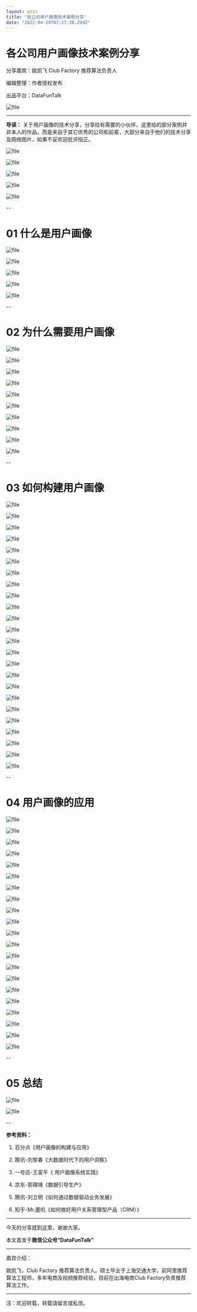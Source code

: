 ```yaml
---
layout: post
title: "各公司用户画像技术案例分享"
date: "2022-04-24T07:17:38.294Z"
---
```

各公司用户画像技术案例分享
=============

分享嘉宾：姚凯飞 Club Factory 推荐算法负责人

编辑整理：作者授权发布

出品平台：DataFunTalk

![file](https://img2022.cnblogs.com/other/1701474/202204/1701474-20220424145001921-1606687371.webp)

* * *

**导读：** 关于用户画像的技术分享，分享给有需要的小伙伴，这里给的部分案例并非本人的作品，而是来自于其它优秀的公司和前辈，大部分来自于他们的技术分享及网络图片，如果不妥欢迎批评指正。

![file](https://img2022.cnblogs.com/other/1701474/202204/1701474-20220424145002336-1903671668.png)

![file](https://img2022.cnblogs.com/other/1701474/202204/1701474-20220424145002906-1639942140.png)

![file](https://img2022.cnblogs.com/other/1701474/202204/1701474-20220424145004687-834999320.png)

![file](https://img2022.cnblogs.com/other/1701474/202204/1701474-20220424145005092-1295579002.png)

![file](https://img2022.cnblogs.com/other/1701474/202204/1701474-20220424145005572-1532152812.png)

\--

01 什么是用户画像
==========

![file](https://img2022.cnblogs.com/other/1701474/202204/1701474-20220424145006171-1956417896.png)

![file](https://img2022.cnblogs.com/other/1701474/202204/1701474-20220424145006658-1592925244.png)

![file](https://img2022.cnblogs.com/other/1701474/202204/1701474-20220424145007200-1819542855.png)

![file](https://img2022.cnblogs.com/other/1701474/202204/1701474-20220424145007982-1488500540.png)

![file](https://img2022.cnblogs.com/other/1701474/202204/1701474-20220424145009686-2110301181.png)

\--

02 为什么需要用户画像
============

![file](https://img2022.cnblogs.com/other/1701474/202204/1701474-20220424145012562-1428473466.png)

![file](https://img2022.cnblogs.com/other/1701474/202204/1701474-20220424145012974-1215444970.png)

![file](https://img2022.cnblogs.com/other/1701474/202204/1701474-20220424145013417-1207032888.png)

![file](https://img2022.cnblogs.com/other/1701474/202204/1701474-20220424145014437-2039197230.png)

![file](https://img2022.cnblogs.com/other/1701474/202204/1701474-20220424145015050-1335028045.png)

![file](https://img2022.cnblogs.com/other/1701474/202204/1701474-20220424145015779-460879393.png)

![file](https://img2022.cnblogs.com/other/1701474/202204/1701474-20220424145016481-1478148379.png)

![file](https://img2022.cnblogs.com/other/1701474/202204/1701474-20220424145017100-1171248925.png)

![file](https://img2022.cnblogs.com/other/1701474/202204/1701474-20220424145018244-2125218236.png)

![file](https://img2022.cnblogs.com/other/1701474/202204/1701474-20220424145018862-457345042.png)

\--

03 如何构建用户画像
===========

![file](https://img2022.cnblogs.com/other/1701474/202204/1701474-20220424145019940-1753215664.png)

![file](https://img2022.cnblogs.com/other/1701474/202204/1701474-20220424145020567-1958881462.png)

![file](https://img2022.cnblogs.com/other/1701474/202204/1701474-20220424145021122-1239507887.png)

![file](https://img2022.cnblogs.com/other/1701474/202204/1701474-20220424145022080-1396888214.png)

![file](https://img2022.cnblogs.com/other/1701474/202204/1701474-20220424145023046-1872284629.png)

![file](https://img2022.cnblogs.com/other/1701474/202204/1701474-20220424145025393-395027331.png)

![file](https://img2022.cnblogs.com/other/1701474/202204/1701474-20220424145026292-779657213.png)

![file](https://img2022.cnblogs.com/other/1701474/202204/1701474-20220424145026969-1855574028.png)

![file](https://img2022.cnblogs.com/other/1701474/202204/1701474-20220424145027608-1904609794.png)

![file](https://img2022.cnblogs.com/other/1701474/202204/1701474-20220424145029756-758879157.png)

![file](https://img2022.cnblogs.com/other/1701474/202204/1701474-20220424145031417-437659002.png)

![file](https://img2022.cnblogs.com/other/1701474/202204/1701474-20220424145032588-216272402.png)

![file](https://img2022.cnblogs.com/other/1701474/202204/1701474-20220424145038881-1968778804.png)

![file](https://img2022.cnblogs.com/other/1701474/202204/1701474-20220424145040480-517531476.png)

![file](https://img2022.cnblogs.com/other/1701474/202204/1701474-20220424145041036-352707404.png)

![file](https://img2022.cnblogs.com/other/1701474/202204/1701474-20220424145041416-1628759060.png)

![file](https://img2022.cnblogs.com/other/1701474/202204/1701474-20220424145042163-1077683604.png)

![file](https://img2022.cnblogs.com/other/1701474/202204/1701474-20220424145042557-632281036.png)

![file](https://img2022.cnblogs.com/other/1701474/202204/1701474-20220424145043021-1113536070.png)

![file](https://img2022.cnblogs.com/other/1701474/202204/1701474-20220424145043462-1145923280.png)

![file](https://img2022.cnblogs.com/other/1701474/202204/1701474-20220424145044065-996689940.png)

![file](https://img2022.cnblogs.com/other/1701474/202204/1701474-20220424145045140-1546860854.png)

![file](https://img2022.cnblogs.com/other/1701474/202204/1701474-20220424145046097-85089268.png)

![file](https://img2022.cnblogs.com/other/1701474/202204/1701474-20220424145047218-1823187414.png)

\--

04 用户画像的应用
==========

![file](https://img2022.cnblogs.com/other/1701474/202204/1701474-20220424145048715-1435103450.png)

![file](https://img2022.cnblogs.com/other/1701474/202204/1701474-20220424145049793-2110661424.png)

![file](https://img2022.cnblogs.com/other/1701474/202204/1701474-20220424145050385-1122574959.png)

![file](https://img2022.cnblogs.com/other/1701474/202204/1701474-20220424145051066-914848840.png)

![file](https://img2022.cnblogs.com/other/1701474/202204/1701474-20220424145052836-640591806.png)

![file](https://img2022.cnblogs.com/other/1701474/202204/1701474-20220424145053830-1148031354.png)

![file](https://img2022.cnblogs.com/other/1701474/202204/1701474-20220424145054590-1455679909.png)

![file](https://img2022.cnblogs.com/other/1701474/202204/1701474-20220424145055154-1025729337.png)

![file](https://img2022.cnblogs.com/other/1701474/202204/1701474-20220424145056715-133732843.png)

![file](https://img2022.cnblogs.com/other/1701474/202204/1701474-20220424145057398-204727793.png)

![file](https://img2022.cnblogs.com/other/1701474/202204/1701474-20220424145058019-986568275.png)

![file](https://img2022.cnblogs.com/other/1701474/202204/1701474-20220424145059066-1907426216.png)

![file](https://img2022.cnblogs.com/other/1701474/202204/1701474-20220424145100253-754981871.png)

![file](https://img2022.cnblogs.com/other/1701474/202204/1701474-20220424145101035-1244924569.png)

![file](https://img2022.cnblogs.com/other/1701474/202204/1701474-20220424145101445-1581634552.png)

![file](https://img2022.cnblogs.com/other/1701474/202204/1701474-20220424145101962-2019278829.png)

![file](https://img2022.cnblogs.com/other/1701474/202204/1701474-20220424145102454-2062039704.png)

![file](https://img2022.cnblogs.com/other/1701474/202204/1701474-20220424145103027-393810168.png)

![file](https://img2022.cnblogs.com/other/1701474/202204/1701474-20220424145104204-1942355414.png)

![file](https://img2022.cnblogs.com/other/1701474/202204/1701474-20220424145104686-1691926647.png)

![file](https://img2022.cnblogs.com/other/1701474/202204/1701474-20220424145105132-2143941852.png)

\--

05 总结
=====

![file](https://img2022.cnblogs.com/other/1701474/202204/1701474-20220424145105570-552268974.png)

![file](https://img2022.cnblogs.com/other/1701474/202204/1701474-20220424145106036-496391150.png)

\--

**参考资料：**

1.  百分点《用户画像的构建与应用》
    
2.  腾讯-刘黎春《大数据时代下的用户洞察》
    
3.  一号店-王富平《 用户画像系统实践》
    
4.  京东-郭理靖《数据引导生产》
    
5.  腾讯-刘立明《如何通过数据驱动业务发展》
    
6.  知乎-Mr.墨叽《如何做好用户关系管理型产品（CRM）》
    

* * *

今天的分享就到这里，谢谢大家。

本文首发于**微信公众号“DataFunTalk”**

* * *

嘉宾介绍：

姚凯飞，Club Factory 推荐算法负责人。硕士毕业于上海交通大学，前阿里推荐算法工程师，多年电商及视频推荐经验，目前在出海电商Club Factory负责推荐算法工作。

* * *

注：欢迎转载，转载请留言或私信。